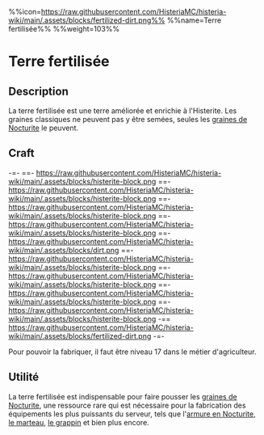 %%icon=https://raw.githubusercontent.com/HisteriaMC/histeria-wiki/main/.assets/blocks/fertilized-dirt.png%%
%%name=Terre fertilisée%%
%%weight=103%%

# Terre fertilisée

## Description
La terre fertilisée est une terre améliorée et enrichie à l'Histerite. Les graines classiques ne peuvent pas y être semées, seules les [graines de Nocturite](https://histeria.fr/wiki/objets/nocturite-seed) le peuvent.

## Craft
-=-
 ==- https://raw.githubusercontent.com/HisteriaMC/histeria-wiki/main/.assets/blocks/histerite-block.png
 ==- https://raw.githubusercontent.com/HisteriaMC/histeria-wiki/main/.assets/blocks/histerite-block.png
 ==- https://raw.githubusercontent.com/HisteriaMC/histeria-wiki/main/.assets/blocks/histerite-block.png
 ==- https://raw.githubusercontent.com/HisteriaMC/histeria-wiki/main/.assets/blocks/histerite-block.png
 ==- https://raw.githubusercontent.com/HisteriaMC/histeria-wiki/main/.assets/blocks/dirt.png
 ==- https://raw.githubusercontent.com/HisteriaMC/histeria-wiki/main/.assets/blocks/histerite-block.png
 ==- https://raw.githubusercontent.com/HisteriaMC/histeria-wiki/main/.assets/blocks/histerite-block.png
 ==- https://raw.githubusercontent.com/HisteriaMC/histeria-wiki/main/.assets/blocks/histerite-block.png
 ==- https://raw.githubusercontent.com/HisteriaMC/histeria-wiki/main/.assets/blocks/histerite-block.png
 -== https://raw.githubusercontent.com/HisteriaMC/histeria-wiki/main/.assets/blocks/fertilized-dirt.png
-=-

Pour pouvoir la fabriquer, il faut être niveau 17 dans le métier d'agriculteur.

## Utilité
La terre fertilisée est indispensable pour faire pousser les [graines de Nocturite](https://histeria.fr/wiki/objets/nocturite-seed), une ressource rare qui est nécessaire pour la fabrication des équipements les plus puissants du serveur, tels que l'[armure en Nocturite](https://histeria.fr/wiki/armures), [le marteau](https://histeria.fr/wiki/outils/hammer), [le grappin](https://histeria.fr/wiki/outils/grapnel) et bien plus encore.
